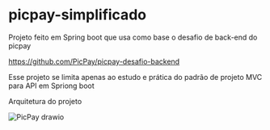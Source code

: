 # picpay-simplificado

Projeto feito em Spring boot que usa como base o desafio de back-end do picpay

https://github.com/PicPay/picpay-desafio-backend

Esse projeto se limita apenas ao estudo e prática do padrão de projeto MVC para API em Spriong boot

Arquitetura do projeto

![PicPay drawio](https://github.com/heinemann44/picpay-simplificado/assets/40678096/fbd22a24-7da8-41fb-b04e-b6a5698fe7ba)
